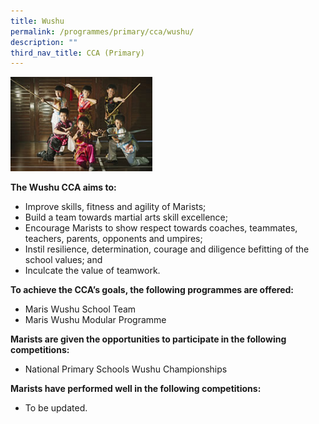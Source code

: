 ```yaml
---
title: Wushu
permalink: /programmes/primary/cca/wushu/
description: ""
third_nav_title: CCA (Primary)
---
```



<img src="/images/CCA/Primary/Wushu_D1R0570.jpg" style="width:45%">

**The Wushu CCA aims to:**&nbsp;

*   Improve skills, fitness and agility of Marists;
*   Build a team towards martial arts skill excellence;
*   Encourage Marists to show respect towards coaches, teammates, teachers, parents, opponents and umpires;
*   Instil resilience, determination, courage and diligence befitting of the school values; and
*   Inculcate the value of teamwork.  
    

**To achieve the CCA’s goals, the following programmes are offered:**&nbsp;

*   Maris Wushu School Team
*   Maris Wushu Modular Programme

  

**Marists are given the opportunities to participate in the following competitions:**&nbsp;  

*   National Primary Schools Wushu Championships

  

**Marists have performed well in the following competitions:**&nbsp;

*   To be updated.